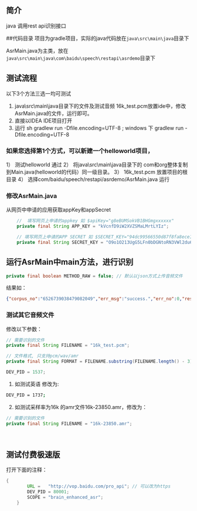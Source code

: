 ## 简介

java 调用rest api识别接口



##代码目录
项目为gradle项目，实际的java代码放在```java\src\main\java```目录下

AsrMain.java为主类，放在```java\src\main\java\com\baidu\speech\restapi\asrdemo```目录下






## 测试流程

以下3个方法三选一均可测试

1. java\src\main\java目录下的文件及测试音频 	16k_test.pcm放置ide中，修改AsrMain.java的文件，运行即可。
2. 直接以IDEA IDE项目打开
3. 运行 sh gradlew run -Dfile.encoding=UTF-8 ; windows 下 gradlew run -Dfile.encoding=UTF-8

### 如果您选择第1个方式，可以新建一个helloworld项目，
1） 测试helloworld 通过
2） 将java\src\main\java目录下的 com和org整体复制到Main.java(helloworld的代码）同一级目录。
3） 16k_test.pcm 放置项目的根目录
4） 选择com/baidu/speech/restapi/asrdemo/AsrMain.java 运行


### 修改AsrMain.java

从网页中申请的应用获取appKey和appSecret

```java
    //  填写网页上申请的appkey 如 $apiKey="g8eBUMSokVB1BHGmgxxxxxx"
    private final String APP_KEY = "kVcnfD9iW2XVZSMaLMrtLYIz";

    // 填写网页上申请的APP SECRET 如 $SECRET_KEY="94dc99566550d87f8fa8ece112xxxxx"
    private final String SECRET_KEY = "O9o1O213UgG5LFn0bDGNtoRN3VWl2du6";
```




## 运行AsrMain中main方法，进行识别

```java
private final boolean METHOD_RAW = false; // 默认以json方式上传音频文件
```



结果如：
```json
{"corpus_no":"6526739038479082049","err_msg":"success.","err_no":0,"result":["北京科技馆，"],"sn":"766059849441519624850"}
```



### 测试其它音频文件



修改以下参数：

```java
// 需要识别的文件
private final String FILENAME = "16k_test.pcm";

// 文件格式, 只支持pcm/wav/amr
private final String FORMAT = FILENAME.substring(FILENAME.length() - 3);

DEV_PID = 1537;
```



1. 如测试英语 修改为:

```bash
DEV_PID = 1737;
```

2. 如测试采样率为16k 的amr文件16k-23850.amr，修改为：

```java
// 需要识别的文件
private final String FILENAME = "16k-23850.amr";


```

   ​

## 测试付费极速版



打开下面的注释：

```java
{
        URL =   "http://vop.baidu.com/pro_api"; // 可以改为https
        DEV_PID = 80001;
        SCOPE = "brain_enhanced_asr";
    }
```

